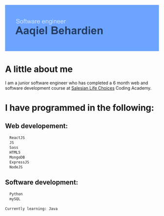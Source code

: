 ![Header](https://github.com/xjr007/xjr007/blob/master/header.png)

# A little about me

  I am a junior software engineer who has completed a 6 month web and software development course at [Salesian Life Choices](https://www.lifechoices.co.za/academy/coding) Coding Academy.
  
  # I have programmed in the following:
   ## Web developement:
      ReactJS
      JS
      Sass
      HTML5
      MongoDB
      ExpressJS
      NodeJS
   ## Software development:
      Python
      mySQL
    
    Currently learning: Java

   <!--
![](https://simpleicons.org/icons/html5.svg | width=50)
-->
    




<!--
**xjr007/xjr007** is a ✨ _special_ ✨ repository because its `README.md` (this file) appears on your GitHub profile.

Here are some ideas to get you started:

- 🔭 I’m currently working on ...
- 🌱 I’m currently learning ...
- 👯 I’m looking to collaborate on ...
- 🤔 I’m looking for help with ...
- 💬 Ask me about ...
- 📫 How to reach me: ...
- 😄 Pronouns: ...
- ⚡ Fun fact: ...
-->
